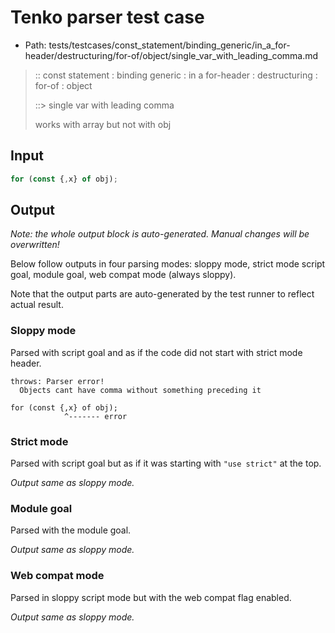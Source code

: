 # Tenko parser test case

- Path: tests/testcases/const_statement/binding_generic/in_a_for-header/destructuring/for-of/object/single_var_with_leading_comma.md

> :: const statement : binding generic : in a for-header : destructuring : for-of : object
>
> ::> single var with leading comma
>
> works with array but not with obj

## Input

`````js
for (const {,x} of obj);
`````

## Output

_Note: the whole output block is auto-generated. Manual changes will be overwritten!_

Below follow outputs in four parsing modes: sloppy mode, strict mode script goal, module goal, web compat mode (always sloppy).

Note that the output parts are auto-generated by the test runner to reflect actual result.

### Sloppy mode

Parsed with script goal and as if the code did not start with strict mode header.

`````
throws: Parser error!
  Objects cant have comma without something preceding it

for (const {,x} of obj);
            ^------- error
`````

### Strict mode

Parsed with script goal but as if it was starting with `"use strict"` at the top.

_Output same as sloppy mode._

### Module goal

Parsed with the module goal.

_Output same as sloppy mode._

### Web compat mode

Parsed in sloppy script mode but with the web compat flag enabled.

_Output same as sloppy mode._
